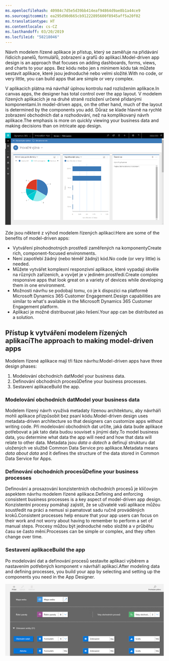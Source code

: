 ```yaml
---
ms.openlocfilehash: 40984c7d5e5d39bb414eaf94864d9ae8b1a44ce9
ms.sourcegitcommit: ea295d90d665cb91222895600f8945aff5a20f02
ms.translationtype: HT
ms.contentlocale: cs-CZ
ms.lasthandoff: 03/20/2019
ms.locfileid: "58218046"
---
```

<span data-ttu-id="d9709-101">Návrh modelem řízené aplikace je přístup, který se zaměřuje na přidávání řídicích panelů, formulářů, zobrazení a grafů do aplikací.</span><span class="sxs-lookup"><span data-stu-id="d9709-101">Model-driven app design is an approach that focuses on adding dashboards, forms, views, and charts to your apps.</span></span> <span data-ttu-id="d9709-102">Bez kódu nebo jen s minimem kódu tak můžete sestavit aplikace, které jsou jednoduché nebo velmi složité.</span><span class="sxs-lookup"><span data-stu-id="d9709-102">With no code, or very little, you can build apps that are simple or very complex.</span></span>

<span data-ttu-id="d9709-103">V aplikacích plátna má návrhář úplnou kontrolu nad rozložením aplikace.</span><span class="sxs-lookup"><span data-stu-id="d9709-103">In canvas apps, the designer has total control over the app layout.</span></span> <span data-ttu-id="d9709-104">V modelem řízených aplikacích je na druhé straně rozložení určené přidanými komponentami.</span><span class="sxs-lookup"><span data-stu-id="d9709-104">In model-driven apps, on the other hand, much of the layout is determined by the components you add.</span></span> <span data-ttu-id="d9709-105">Důraz se klade hlavně na rychlé zobrazení obchodních dat a rozhodování, než na komplikovaný návrh aplikace.</span><span class="sxs-lookup"><span data-stu-id="d9709-105">The emphasis is more on quickly viewing your business data and making decisions than on intricate app design.</span></span>

![Ukázková modelem řízená aplikace](../media/model-app-sample.png)

<span data-ttu-id="d9709-107">Zde jsou některé z výhod modelem řízených aplikací:</span><span class="sxs-lookup"><span data-stu-id="d9709-107">Here are some of the benefits of model-driven apps:</span></span>

- <span data-ttu-id="d9709-108">Vytváření plnohodnotných prostředí zaměřených na komponenty</span><span class="sxs-lookup"><span data-stu-id="d9709-108">Create rich, component-focused environments.</span></span>
- <span data-ttu-id="d9709-109">Není zapotřebí žádný (nebo téměř žádný) kód.</span><span class="sxs-lookup"><span data-stu-id="d9709-109">No code (or very little) is needed.</span></span> 
- <span data-ttu-id="d9709-110">Můžete vytvářet komplexní responzivní aplikace, které vypadají skvěle na různých zařízeních, a vyvíjet je v jediném prostředí.</span><span class="sxs-lookup"><span data-stu-id="d9709-110">Create complex responsive apps that look great on a variety of devices while developing them in one environment.</span></span>
- <span data-ttu-id="d9709-111">Možnosti návrhu se podobají tomu, co je k dispozici na platformě Microsoft Dynamics 365 Customer Engagement.</span><span class="sxs-lookup"><span data-stu-id="d9709-111">Design capabilities are similar to what's available in the Microsoft Dynamics 365 Customer Engagement platform.</span></span>
- <span data-ttu-id="d9709-112">Aplikaci je možné distribuovat jako řešení.</span><span class="sxs-lookup"><span data-stu-id="d9709-112">Your app can be distributed as a solution.</span></span>

## <a name="the-approach-to-making-model-driven-apps"></a><span data-ttu-id="d9709-113">Přístup k vytváření modelem řízených aplikací</span><span class="sxs-lookup"><span data-stu-id="d9709-113">The approach to making model-driven apps</span></span>
<span data-ttu-id="d9709-114">Modelem řízené aplikace mají tři fáze návrhu:</span><span class="sxs-lookup"><span data-stu-id="d9709-114">Model-driven apps have three design phases:</span></span>

1. <span data-ttu-id="d9709-115">Modelování obchodních dat</span><span class="sxs-lookup"><span data-stu-id="d9709-115">Model your business data.</span></span>
1. <span data-ttu-id="d9709-116">Definování obchodních procesů</span><span class="sxs-lookup"><span data-stu-id="d9709-116">Define your business processes.</span></span>
1. <span data-ttu-id="d9709-117">Sestavení aplikace</span><span class="sxs-lookup"><span data-stu-id="d9709-117">Build the app.</span></span>

### <a name="model-your-business-data"></a><span data-ttu-id="d9709-118">Modelování obchodních dat</span><span class="sxs-lookup"><span data-stu-id="d9709-118">Model your business data</span></span>
<span data-ttu-id="d9709-119">Modelem řízený návrh využívá metadaty řízenou architekturu, aby návrháři mohli aplikace přizpůsobit bez psaní kódu.</span><span class="sxs-lookup"><span data-stu-id="d9709-119">Model-driven design uses metadata-driven architecture so that designers can customize apps without writing code.</span></span> <span data-ttu-id="d9709-120">Při modelování obchodních dat určíte, jaká data bude aplikace potřebovat a jak tato data budou souviset s jinými daty.</span><span class="sxs-lookup"><span data-stu-id="d9709-120">To model business data, you determine what data the app will need and how that data will relate to other data.</span></span> <span data-ttu-id="d9709-121">Metadata jsou *data o datech* a definují strukturu dat uložených ve službě Common Data Service pro aplikace.</span><span class="sxs-lookup"><span data-stu-id="d9709-121">Metadata means *data about data* and it defines the structure of the data stored in Common Data Service for Apps.</span></span>

### <a name="define-your-business-processes"></a><span data-ttu-id="d9709-122">Definování obchodních procesů</span><span class="sxs-lookup"><span data-stu-id="d9709-122">Define your business processes</span></span>
<span data-ttu-id="d9709-123">Definování a prosazování konzistentních obchodních procesů je klíčovým aspektem návrhu modelem řízené aplikace.</span><span class="sxs-lookup"><span data-stu-id="d9709-123">Defining and enforcing consistent business processes is a key aspect of model-driven app design.</span></span> <span data-ttu-id="d9709-124">Konzistentní procesy pomáhají zajistit, že se uživatelé vaší aplikace můžou soustředit na práci a nemusí si pamatovat sadu ručně prováděných kroků.</span><span class="sxs-lookup"><span data-stu-id="d9709-124">Consistent processes help ensure that your app users can focus on their work and not worry about having to remember to perform a set of manual steps.</span></span> <span data-ttu-id="d9709-125">Procesy můžou být jednoduché nebo složité a v průběhu času se často mění.</span><span class="sxs-lookup"><span data-stu-id="d9709-125">Processes can be simple or complex, and they often change over time.</span></span>

### <a name="build-the-app"></a><span data-ttu-id="d9709-126">Sestavení aplikace</span><span class="sxs-lookup"><span data-stu-id="d9709-126">Build the app</span></span>
<span data-ttu-id="d9709-127">Po modelování dat a definování procesů sestavíte aplikaci výběrem a nastavením potřebných komponent v návrháři aplikací.</span><span class="sxs-lookup"><span data-stu-id="d9709-127">After modeling data and defining processes, you build your app by selecting and setting up the components you need in the App Designer.</span></span>

![Návrhář aplikací](../media/app-designer.png)
